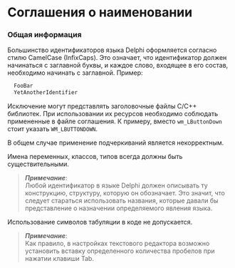 # Соглашения о наименовании

### Общая информация

Большинство идентификаторов языка Delphi оформляется согласно стилю CamelCase \(InfixCaps\). Это означает, что идентификатор должен начинаться с заглавной буквы, и каждое слово, входящее в его состав, необходимо начинать с заглавной. Пример:

```Pascal
  FooBar
  YetAnotherIdentifier
```

Исключение могут представлять заголовочные файлы C/C++ библиотек. При использовании их ресурсов необходимо соблюдать примененные в файле соглашения. К примеру, вместо `wm_LButtonDown` стоит указать `WM_LBUTTONDOWN`.

В общем случае применение подчеркиваний является некорректным.

Имена переменных, классов, типов всегда должны быть существительными.

> _**Примечание**_:  
> Любой идентификатор в языке Delphi должен описывать ту конструкцию, структуру, которую он обозначает. Это значит, что следует стараться использовать названия, которые давали бы представление о назначении определяемого явления языка.

Использование символов табуляции в коде не допускается.

> _**Примечание**_:  
> Как правило, в настройках текстового редактора возможно установить вставку определенного количества пробелов при нажатии клавиши Tab.



